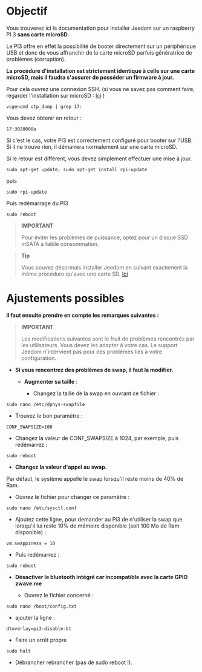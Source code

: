 Objectif 
========

Vous trouverez ici la documentation pour installer Jeedom sur un
raspberry PI 3 **sans carte microSD.**

Le PI3 offre en effet la possibilité de booter directement sur un
périphérique USB et donc de vous affranchir de la carte microSD parfois
génératrice de problèmes (corruption).

**La procédure d'installation est strictement identique à celle sur une
carte microSD, mais il faudra s'assurer de posséder un firmware à
jour.**

Pour cela ouvrez une connexion SSH. (si vous ne savez pas comment faire,
regarder l'installation sur microSD :
[Ici](https://jeedom.github.io/documentation/installation/fr_FR/index.html)
)

    vcgencmd otp_dump | grep 17:

Vous devez obtenir en retour :

    17:3020000a

Si c'est le cas, votre PI3 est correctement configuré pour booter sur
l'USB. Si il ne trouve rien, il démarrera normalement sur une carte
microSD.

Si le retour est différent, vous devez simplement effectuer une mise à
jour.

    sudo apt-get update; sudo apt-get install rpi-update

puis

    sudo rpi-update

Puis redémarrage du PI3

    sudo reboot

> **IMPORTANT**
>
> Pour éviter les problèmes de puissance, optez pour un disque SSD mSATA
> à faible consommation.

> **Tip**
>
> Vous pouvez désormais installer Jeedom en suivant exactement la même
> procédure qu'avec une carte SD.
> [Ici](https://jeedom.github.io/documentation/installation/fr_FR/index.html)

Ajustements possibles 
=====================

**Il faut ensuite prendre en compte les remarques suivantes :**

> **IMPORTANT**
>
> Les modifications suivantes sont le fruit de problèmes rencontrés par
> les utilisateurs. Vous devez les adapter à votre cas. Le support
> Jeedom n'intervient pas pour des problèmes liés à votre configuration.

-   **Si vous rencontrez des problèmes de swap, il faut la modifier.**

    -   **Augmenter sa taille** :

        -   Changez la taille de la swap en ouvrant ce fichier :

<!-- -->

    sudo nano /etc/dphys-swapfile

-   Trouvez le bon paramètre :

<!-- -->

    CONF_SWAPSIZE=100

-   Changez la valeur de CONF\_SWAPSIZE à 1024, par exemple, puis
    redémarrez :

<!-- -->

    sudo reboot

-   **Changez la valeur d'appel au swap.**

Par défaut, le système appelle le swap lorsqu'il reste moins de 40% de
Ram.

-   Ouvrez le fichier pour changer ce paramètre :

<!-- -->

    sudo nano /etc/sysctl.conf

-   Ajoutez cette ligne, pour demander au Pi3 de n'utiliser la swap que
    lorsqu'il lui reste 10% de mémoire disponible (soit 100 Mo de
    Ram disponible) :

<!-- -->

    vm.swappiness = 10

-   Puis redémarrez :

<!-- -->

    sudo reboot

-   **Désactiver le bluetooth intégré car incompatible avec la carte
    GPIO zwave.me**

    -   Ouvrez le fichier concerné :

<!-- -->

    sudo nano /boot/config.txt

-   ajouter la ligne :

<!-- -->

    dtoverlay=pi3-disable-bt

-   Faire un arrêt propre

<!-- -->

    sudo halt

-   Débrancher rebrancher (pas de sudo reboot !).


